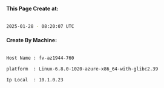 
   
#### This Page Create at:

```bash

2025-01-28 - 08:20:07 UTC

```

#### Create By Machine:

```bash

Host Name : fv-az1944-760

platform  : Linux-6.8.0-1020-azure-x86_64-with-glibc2.39

Ip Local  : 10.1.0.23

```

